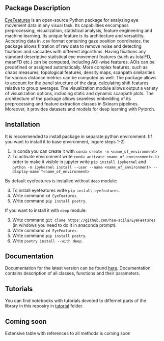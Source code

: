 ## Package Description

[EyeFeatures](https://github.com/hse-scila/EyeFeatures) is an open-source Python package for analyzing eye movement
data in any visual task. Its capabilities encompass preprocessing, visualization,
statistical analysis, feature engineering and machine learning. Its unique feature
is its architecture and versatility. Accepting data in .csv format containing gaze
position coordinates, the package allows filtration of raw data to remove noise and
detecting fixations and saccades with different algorithms. Having fixations any
standard descriptive statistical eye movement features (such as totalFD, meanFD etc.)
can be computed, including AOI-wise features. AOIs can be predefined or assigned
automatically. More complex features, such as chaos measures, topological features,
density maps, scanpath similarities for various distance metrics can be computed as well.
The package allows to account for the panel structure of the data, calculating shift
features relative to group averages. The visualization module allows output a variety
of visualization options, including static and dynamic scanpath plots. The architecture of the package allows seamless embedding of its
preprocessing and feature extraction classes in Sklearn pipelines. Moreover, it provides
datasets and models for deep learning with Pytorch.

## Installation

It is recommended to install package in separate python environment: (If you want to install it to base environment, ingore steps 1-2) 
1. In conda you can create it with `conda create -n <name_of_environment>`
2. To activate environment write `conda activate <name_of_environment>`. In order to make it visible in jupyter write `pip install ipykernel` and  `python -m ipykernel install --user --name <name_of_environment> --display-name "<name_of_environment>`

By default eyefeatures is installed without `deep` module:

3. To install eyefeatures write `pip install eyefeatures`.
4. Write command `cd EyeFeatures`.
5. Write command `pip install poetry`.

If you want to install it with `deep` module:

3. Write command `git clone https://github.com/hse-scila/EyeFeatures` (in windows you need to do it in anaconda prompt).
4. Write command `cd EyeFeatures`.
5. Write command `pip install poetry`.
6. Write `poetry install --with deep`.

## Documentation

Documentation for the latest version can be found [here](https://eyefeatures-docs.readthedocs.io/en/latest/). Documentation contains description of all classes, functions and their parameters.

## Tutorials

You can find notebooks with tutorials devoted to differnet parts of the library in this reposiry in [tutorial](https://github.com/hse-scila/EyeFeatures/tree/main/tutorials) folder.

## Coming soon

Extensive table with references to all methods is coming soon
